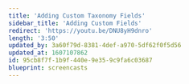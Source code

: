 ```yaml
---
title: 'Adding Custom Taxonomy Fields'
sidebar_title: 'Adding Custom Fields'
redirect: 'https://youtu.be/DNU8yH9dnro'
length: '3:50'
updated_by: 3a60f79d-8381-4def-a970-5df62f0f5d56
updated_at: 1607107862
id: 95cb8f7f-1b9f-440e-9e35-9c9fa6c03687
blueprint: screencasts
---
```

